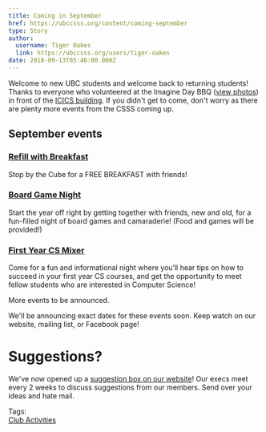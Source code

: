 ```yaml
---
title: Coming in September 
href: https://ubccsss.org/content/coming-september
type: Story
author:
  username: Tiger Oakes
  link: https://ubccsss.org/users/tiger-oakes
date: 2018-09-13T05:46:00.000Z
---
```


<div class="field field-name-body field-type-text-with-summary field-label-hidden"><div class="field-items"><div class="field-item even"><p>Welcome to new UBC students and welcome back to returning students! Thanks to everyone who volunteered at the Imagine Day BBQ (<a href="https://photos.app.goo.gl/58eSPEGfPT8TLsMSA">view photos</a>) in front of the <a href="http://icics.ubc.ca/">ICICS building</a>. If you didn&apos;t get to come, don&apos;t worry as there are plenty more events from the CSSS coming up.</p>

<h2>September events</h2>

<h3><a href="https://ubccsss.org/content/refill-breakfast">Refill with Breakfast</a></h3>

<p>Stop by the Cube for a FREE BREAKFAST with friends!</p>

<h3><a href="https://ubccsss.org/content/board-game-night">Board Game Night</a></h3>

<p>Start the year off right by getting together with friends, new and old, for a fun-filled night of board games and camaraderie! (Food and games will be provided!)</p>

<h3><a href="https://ubccsss.org/content/first-year-mixer">First Year CS Mixer</a></h3>

<p>Come for a fun and informational night where you&#x2019;ll hear tips on how to succeed in your first year CS courses, and get the opportunity to meet fellow students who are interested in Computer Science!</p>

<p>More events to be announced.</p>

<p>We&apos;ll be announcing exact dates for these events soon. Keep watch on our website, mailing list, or Facebook page!</p>

<h1>Suggestions?</h1>

<p>We&apos;ve now opened up a <a href="https://ubccsss.org/content/suggestions-box">suggestion box on our website</a>! Our execs meet every 2 weeks to discuss suggestions from our members. Send over your ideas and hate mail.</p>
</div></div></div>    <footer>
    <div class="field field-name-field-tags field-type-taxonomy-term-reference field-label-above"><div class="field-label">Tags:&#xA0;</div><div class="field-items"><div class="field-item even"><a href="/club">Club Activities</a></div></div></div>      </footer>